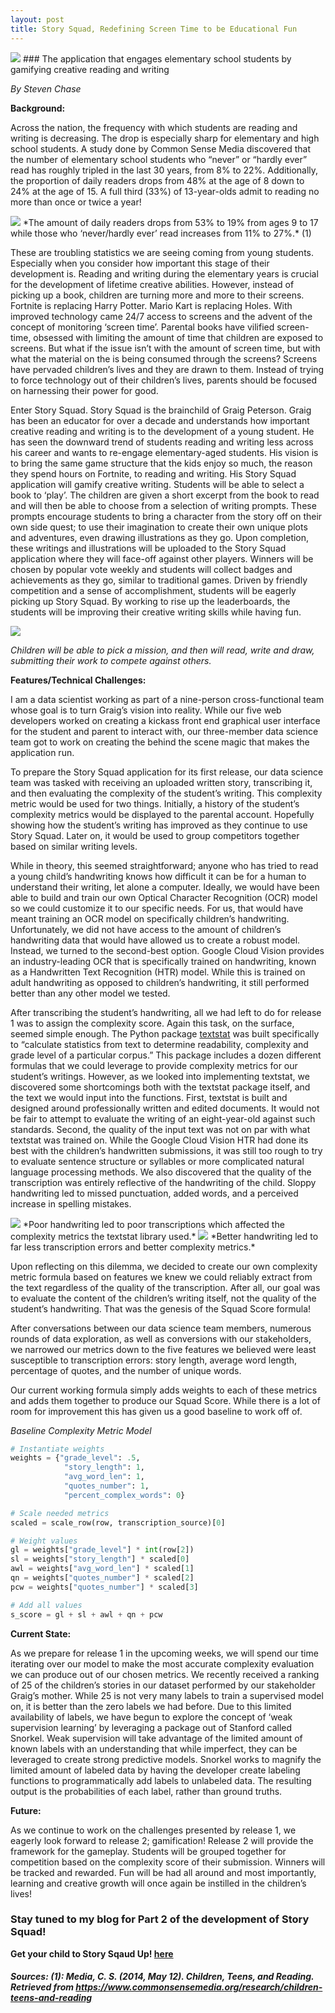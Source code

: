 ```yaml
---
layout: post
title: Story Squad, Redefining Screen Time to be Educational Fun
---
```


<img src="/img/story_squard_header.png">
### The application that engages elementary school students by gamifying creative reading and writing

*By Steven Chase*

**Background:**

Across the nation, the frequency with which students are reading and writing is decreasing. The drop is especially sharp for elementary and high school students. A study done by Common Sense Media discovered that the number of elementary school students who “never” or “hardly ever” read has roughly tripled in the last 30 years, from 8% to 22%. Additionally, the proportion of daily readers drops from 48% at the age of 8 down to 24% at the age of 15. A full third (33%) of 13-year-olds admit to reading no more than once or twice a year! 

<img src="/img/daily_reader_pie_charts.png">
*The amount of daily readers drops from 53% to 19% from ages 9 to 17 while those who ‘never/hardly ever’ read increases from 11% to 27%.* (1)



These are troubling statistics we are seeing coming from young students. Especially when you consider how important this stage of their development is. Reading and writing during the elementary years is crucial for the development of lifetime creative abilities. However, instead of picking up a book, children are turning more and more to their screens. Fortnite is replacing Harry Potter. Mario Kart is replacing Holes. With improved technology came 24/7 access to screens and the advent of the concept of monitoring ‘screen time’. Parental books have vilified screen-time, obsessed with limiting the amount of time that children are exposed to screens. But what if the issue isn’t with the amount of screen time, but with what the material on the is being consumed through the screens? Screens have pervaded children’s lives and they are drawn to them. Instead of trying to force technology out of their children’s lives, parents should be focused on harnessing their power for good.

Enter Story Squad. Story Squad is the brainchild of Graig Peterson. Graig has been an educator for over a decade and understands how important creative reading and writing is to the development of a young student. He has seen the downward trend of students reading and writing less across his career and wants to re-engage elementary-aged students. His vision is to bring the same game structure that the kids enjoy so much, the reason they spend hours on Fortnite, to reading and writing. His Story Squad application will gamify creative writing. Students will be able to select a book to ‘play’. The children are given a short excerpt from the book to read and will then be able to choose from a selection of writing prompts. These prompts encourage students to bring a character from the story off on their own side quest; to use their imagination to create their own unique plots and adventures, even drawing illustrations as they go. Upon completion, these writings and illustrations will be uploaded to the Story Squad application where they will face-off against other players. Winners will be chosen by popular vote weekly and students will collect badges and achievements as they go, similar to traditional games. Driven by friendly competition and a sense of accomplishment, students will be eagerly picking up Story Squad. By working to rise up the leaderboards, the students will be improving their creative writing skills while having fun. 

<img src="/img/story_squad_gameplay.png">

*Children will be able to pick a mission, and then will read, write and draw, submitting their work to compete against others.*

**Features/Technical Challenges:**

I am a data scientist working as part of a nine-person cross-functional team whose goal is to turn Graig’s vision into reality. While our five web developers worked on creating a kickass front end graphical user interface for the student and parent to interact with, our three-member data science team got to work on creating the behind the scene magic that makes the application run. 

To prepare the Story Squad application for its first release, our data science team was tasked with receiving an uploaded written story, transcribing it, and then evaluating the complexity of the student’s writing. This complexity metric would be used for two things. Initially, a history of the student’s complexity metrics would be displayed to the parental account. Hopefully showing how the student’s writing has improved as they continue to use Story Squad. Later on, it would be used to group competitors together based on similar writing levels. 

While in theory, this seemed straightforward; anyone who has tried to read a young child’s handwriting knows how difficult it can be for a human to understand their writing, let alone a computer. Ideally, we would have been able to build and train our own Optical Character Recognition (OCR) model so we could customize it to our specific needs. For us, that would have meant training an OCR model on specifically children’s handwriting. Unfortunately, we did not have access to the amount of children’s handwriting data that would have allowed us to create a robust model. Instead, we turned to the second-best option. Google Cloud Vision provides an industry-leading OCR that is specifically trained on handwriting, known as a Handwritten Text Recognition (HTR) model. While this is trained on adult handwriting as opposed to children’s handwriting, it still performed better than any other model we tested.

After transcribing the student’s handwriting, all we had left to do for release 1 was to assign the complexity score. Again this task, on the surface, seemed simple enough. The Python package [textstat](https://pypi.org/project/textstat/) was built specifically to “calculate statistics from text to determine readability, complexity and grade level of a particular corpus.” This package includes a dozen different formulas that we could leverage to provide complexity metrics for our student’s writings. However, as we looked into implementing textstat, we discovered some shortcomings both with the textstat package itself, and the text we would input into the functions. First, textstat is built and designed around professionally written and edited documents. It would not be fair to attempt to evaluate the writing of an eight-year-old against such standards. Second, the quality of the input text was not on par with what textstat was trained on. While the Google Cloud Vision HTR had done its best with the children’s handwritten submissions, it was still too rough to try to evaluate sentence structure or syllables or more complicated natural language processing methods. We also discovered that the quality of the transcription was entirely reflective of the handwriting of the child. Sloppy handwriting led to missed punctuation, added words, and a perceived increase in spelling mistakes.

<img src="/img/bad_handwriting.png">
*Poor handwriting led to poor transcriptions which affected the complexity metrics the textstat library used.*

<img src="/img/good_handwriting.png">
*Better handwriting led to far less transcription errors and better complexity metrics.*

Upon reflecting on this dilemma, we decided to create our own complexity metric formula based on features we knew we could reliably extract from the text regardless of the quality of the transcription. After all, our goal was to evaluate the content of the children’s writing itself, not the quality of the student’s handwriting. That was the genesis of the Squad Score formula! 

After conversations between our data science team members, numerous rounds of data exploration, as well as conversions with our stakeholders, we narrowed our metrics down to the five features we believed were least susceptible to transcription errors: story length, average word length, percentage of quotes, and the number of unique words. 

Our current working formula simply adds weights to each of these metrics and adds them together to produce our Squad Score. While there is a lot of room for improvement this has given us a good baseline to work off of.

*Baseline Complexity Metric Model*
```python
# Instantiate weights
weights = {"grade_level": .5,
            "story_length": 1,
            "avg_word_len": 1,
            "quotes_number": 1,
            "percent_complex_words": 0}

# Scale needed metrics
scaled = scale_row(row, transcription_source)[0]

# Weight values
gl = weights["grade_level"] * int(row[2])
sl = weights["story_length"] * scaled[0]
awl = weights["avg_word_len"] * scaled[1]
qn = weights["quotes_number"] * scaled[2]
pcw = weights["quotes_number"] * scaled[3]

# Add all values
s_score = gl + sl + awl + qn + pcw
```

**Current State:**

As we prepare for release 1 in the upcoming weeks, we will spend our time iterating over our model to make the most accurate complexity evaluation we can produce out of our chosen metrics. We recently received a ranking of 25 of the children’s stories in our dataset performed by our stakeholder Graig’s mother. While 25 is not very many labels to train a supervised model on, it is better than the zero labels we had before. Due to this limited availability of labels, we have begun to explore the concept of ‘weak supervision learning’ by leveraging a package out of Stanford called Snorkel. Weak supervision will take advantage of the limited amount of known labels with an understanding that while imperfect, they can be leveraged to create strong predictive models. Snorkel works to magnify the limited amount of labeled data by having the developer create labeling functions to programmatically add labels to unlabeled data. The resulting output is the probabilities of each label, rather than ground truths. 

**Future:**

As we continue to work on the challenges presented by release 1, we eagerly look forward to release 2; gamification! Release 2 will provide the framework for the gameplay. Students will be grouped together for competition based on the complexity score of their submission. Winners will be tracked and rewarded. Fun will be had all around and most importantly, learning and creative growth will once again be instilled in the children’s lives! 

### Stay tuned to my blog for Part 2 of the development of Story Squad!

**Get your child to Story Sqaud Up! [here](https://b.storysquad.dev/login)**

##### Sources: (1): Media, C. S. (2014, May 12). Children, Teens, and Reading. Retrieved from https://www.commonsensemedia.org/research/children-teens-and-reading

